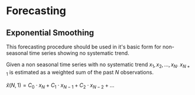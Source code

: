 # Forecasting
## Exponential Smoothing 
This forecasting procedure should be used in it's basic form for non-seasonal time series showing no systematic trend. 

Given a non seasonal time series with no systematic trend $x_1, x_2, ..., x_N$. $x_{N+1}$ is estimated as a weighted sum of the past $N$ observations. 

$\hat{x}(N,1)=C_0\cdot x_N+C_1\cdot x_{N-1}+C_2\cdot x_{N-2}+...$
